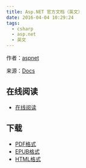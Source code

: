 ```yaml
---
title: Asp.NET 官方文档（英文）
date: 2016-04-04 10:29:24
tags:
  - csharp
  - asp.net
  - 英文
---
```


作者：[aspnet](https://github.com/aspnet)

来源：[Docs](https://github.com/aspnet/Docs)

<!--more-->

## 在线阅读 ##

+ [在线阅读](https://docs.asp.net/en/latest/)

## 下载 ##

+ [PDF格式](https://readthedocs.com/projects/aspnet-aspnet/downloads/pdf/latest/)
+ [EPUB格式](https://readthedocs.com/projects/aspnet-aspnet/downloads/epub/latest/)
+ [HTML格式](https://readthedocs.com/projects/aspnet-aspnet/downloads/htmlzip/latest/)
